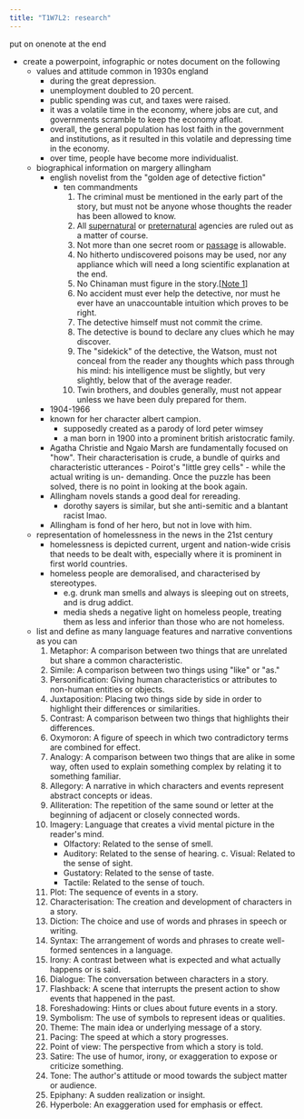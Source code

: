 ```yaml
---
title: "T1W7L2: research"
---
```


put on onenote at the end

- create a powerpoint, infographic or notes document on the following
	- values and attitude common in 1930s england
		- during the great depression.
		- unemployment doubled to 20 percent.
		- public spending was cut, and taxes were raised.
		- it was a volatile time in the economy, where jobs are cut, and governments scramble to keep the economy afloat.
		- overall, the general population has lost faith in the government and institutions, as it resulted in this volatile and depressing time in the economy.
		- over time, people have become more individualist.
	- biographical information on margery allingham
		- english novelist from the "golden age of detective fiction"
			- ten commandments
				1. The criminal must be mentioned in the early part of the story, but must not be anyone whose thoughts the reader has been allowed to know.
				2.  All [supernatural](https://en.wikipedia.org/wiki/Supernatural "Supernatural") or [preternatural](https://en.wikipedia.org/wiki/Preternatural "Preternatural") agencies are ruled out as a matter of course.
				3.  Not more than one secret room or [passage](https://en.wikipedia.org/wiki/Secret_passage "Secret passage") is allowable.
				4.  No hitherto undiscovered poisons may be used, nor any appliance which will need a long scientific explanation at the end.
				5.  No Chinaman must figure in the story.[[Note 1]](https://en.wikipedia.org/wiki/Golden_Age_of_Detective_Fiction#cite_note-5)
				6.  No accident must ever help the detective, nor must he ever have an unaccountable intuition which proves to be right.
				7.  The detective himself must not commit the crime.
				8.  The detective is bound to declare any clues which he may discover.
				9.  The "sidekick" of the detective, the Watson, must not conceal from the reader any thoughts which pass through his mind: his intelligence must be slightly, but very slightly, below that of the average reader.
				10.  Twin brothers, and doubles generally, must not appear unless we have been duly prepared for them.
		- 1904-1966
		- known for her character albert campion.
			- supposedly created as a parody of lord peter wimsey
			- a man born in 1900 into a prominent british aristocratic family.
		- Agatha Christie and Ngaio Marsh are fundamentally focused on "how". Their characterisation is crude, a bundle of quirks and characteristic utterances - Poirot's "little grey cells" - while the actual writing is un- demanding. Once the puzzle has been solved, there is no point in looking at the book again.
		- Allingham novels stands a good deal for rereading.
			- dorothy sayers is similar, but she anti-semitic and a blantant racist lmao.
		- Allingham is fond of her hero, but not in love with him.
	- representation of homelessness in the news in the 21st century
		- homelessness is depicted current, urgent and nation-wide crisis that needs to be dealt with, especially where it is prominent in first world countries.
		- homeless people are demoralised, and characterised by stereotypes.
			- e.g. drunk man smells and always is sleeping out on streets, and is drug addict.
			- media sheds a negative light on homeless people, treating them as less and inferior than those who are not homeless.
	- list and define as many language features and narrative conventions as you can
		1.  Metaphor: A comparison between two things that are unrelated but share a common characteristic.
		2.  Simile: A comparison between two things using "like" or "as."
		3.  Personification: Giving human characteristics or attributes to non-human entities or objects.
		4.  Juxtaposition: Placing two things side by side in order to highlight their differences or similarities.
		5.  Contrast: A comparison between two things that highlights their differences.
		6.  Oxymoron: A figure of speech in which two contradictory terms are combined for effect.
		7.  Analogy: A comparison between two things that are alike in some way, often used to explain something complex by relating it to something familiar.
		8.  Allegory: A narrative in which characters and events represent abstract concepts or ideas.
		9.  Alliteration: The repetition of the same sound or letter at the beginning of adjacent or closely connected words.
		10. Imagery: Language that creates a vivid mental picture in the reader's mind. 
			- Olfactory: Related to the sense of smell. 
			- Auditory: Related to the sense of hearing. c. Visual: Related to the sense of sight. 
			- Gustatory: Related to the sense of taste.
			- Tactile: Related to the sense of touch.
		11.  Plot: The sequence of events in a story.
		12.  Characterisation: The creation and development of characters in a story.
		13.  Diction: The choice and use of words and phrases in speech or writing.
		14.  Syntax: The arrangement of words and phrases to create well-formed sentences in a language.
		15.  Irony: A contrast between what is expected and what actually happens or is said.
		16.  Dialogue: The conversation between characters in a story.
		17.  Flashback: A scene that interrupts the present action to show events that happened in the past.
		18.  Foreshadowing: Hints or clues about future events in a story.
		19.  Symbolism: The use of symbols to represent ideas or qualities.
		20.  Theme: The main idea or underlying message of a story.
		21.  Pacing: The speed at which a story progresses.
		22.  Point of view: The perspective from which a story is told.
		23.  Satire: The use of humor, irony, or exaggeration to expose or criticize something.
		24.  Tone: The author's attitude or mood towards the subject matter or audience.
		25.  Epiphany: A sudden realization or insight.
		26.  Hyperbole: An exaggeration used for emphasis or effect.